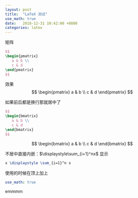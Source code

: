 ```yaml
---
layout: post
title:  "LaTeX 测试"
use_math: true
date:   2018-12-31 10:42:00 +0800
categories: latex
---
```

矩阵
```latex
$$
\begin{pmatrix}
   a & b \\
   c & d
\end{pmatrix}
$$
```
效果  
$$
\begin{pmatrix}
   a & b \\
   c & d
\end{pmatrix}
$$

如果前后都是换行那就居中了
```latex
$$
\begin{bmatrix}
   a & b \\
   c & d
\end{bmatrix}
$$
```
$$
\begin{bmatrix}
   a & b \\
   c & d
\end{bmatrix}
$$

不居中直接内嵌：$\displaystyle\sum_{i=1}^nx$ 显示

```latex
x \displaystyle \sum_{i=1}^n x
```

使用的时候在顶上加上

```yaml
use_math: true
```

emmmm